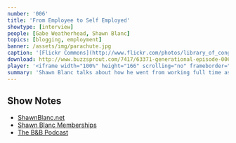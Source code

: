 ```yaml
---
number: '006'
title: 'From Employee to Self Employed'
showtype: [interview]
people: [Gabe Weatherhead, Shawn Blanc]
topics: [blogging, employment]
banner: /assets/img/parachute.jpg
caption: '[Flickr Commons](http://www.flickr.com/photos/library_of_congress/2178335803/)'
download: http://www.buzzsprout.com/7417/63371-generational-episode-006.mp3
player: '<iframe width="100%" height="166" scrolling="no" frameborder="no" src="https://w.soundcloud.com/player/?url=https%3A//api.soundcloud.com/tracks/117548245"></iframe>'
summary: 'Shawn Blanc talks about how he went from working full time as a marketing director to being a full time self-employed blogger. He discusses where ShawnBlanc.net started and how he got to where he is now.'
---
```


## Show Notes ##

* [ShawnBlanc.net](http://shawnblanc.net/)
* [Shawn Blanc Memberships](http://shawnblanc.net/members/)
* [The B&B Podcast](http://5by5.tv/bb)